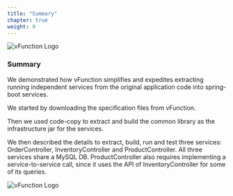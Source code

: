 ```yaml
---
title: "Summary"
chapter: true
weight: 9
---
```


![vFunction Logo](/images/vFunction.png)

### Summary

We demonstrated how vFunction simplifies and expedites extracting running independent services from the original application code into spring-boot services.

We started by downloading the specification files from vFunction.

Then we used code-copy to extract and build the common library as the infrastructure jar for the services.

We then described the details to extract, build, run and test three services: OrderController, InventoryController and ProductController. All three services share a MySQL DB. ProductController also requires implementing a service-to-service call, since it uses the API of InventoryController for some of its queries.

![vFunction Logo](/images/vFunction.png)
